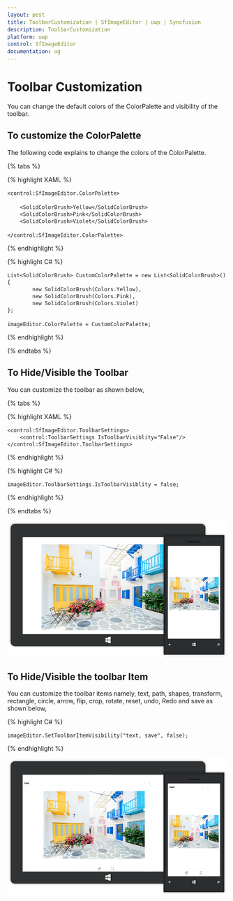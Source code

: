 ```yaml
---
layout: post
title: ToolbarCustomization | SfImageEditor | uwp | Syncfusion
description: ToolbarCustomization
platform: uwp
control: SfImageEditor
documentation: ug
---
```


# Toolbar Customization

You can change the default colors of the ColorPalette and visibility of the toolbar.

## To customize the ColorPalette

The following code explains to change the colors of the ColorPalette.

{% tabs %}

{% highlight XAML %}

    <control:SfImageEditor.ColorPalette>

        <SolidColorBrush>Yellow</SolidColorBrush>
        <SolidColorBrush>Pink</SolidColorBrush>
        <SolidColorBrush>Violet</SolidColorBrush>

    </control:SfImageEditor.ColorPalette>    

{% endhighlight %}

{% highlight C# %}

    List<SolidColorBrush> CustomColorPalette = new List<SolidColorBrush>()
    {
            new SolidColorBrush(Colors.Yellow),
            new SolidColorBrush(Colors.Pink),
            new SolidColorBrush(Colors.Violet)
    };
     
    imageEditor.ColorPalette = CustomColorPalette;

{% endhighlight %}

{% endtabs %}


## To Hide/Visible the Toolbar

You can customize the toolbar as shown below,

{% tabs %}

{% highlight XAML %}

    <control:SfImageEditor.ToolbarSettings>
        <control:ToolbarSettings IsToolbarVisiblity="False"/>
    </control:SfImageEditor.ToolbarSettings>

{% endhighlight %}            

{% highlight C# %}

    imageEditor.ToolbarSettings.IsToolbarVisiblity = false;

{% endhighlight %}

{% endtabs %}

![](toolbarCustomization_images/ToolbarVisibility.png)


## To Hide/Visible the toolbar Item

You can customize the toolbar items namely, text, path, shapes, transform, rectangle, circle, arrow, flip, crop, rotate, reset, undo, Redo and save as shown below,

{% highlight C# %}

    imageEditor.SetToolbarItemVisibility("text, save", false); 

{% endhighlight %}

![](toolbarCustomization_images/ToolbarItemVisibility.png)